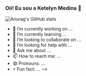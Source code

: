 ### Oii! Eu sou a Ketelyn Medina 🤗

![Anurag's GitHub stats](https://github-readme-stats.vercel.app/api?username=ketelynmm&theme=omni&show_icons=true)

- 🔭 I’m currently working on ...
- 🌱 I’m currently learning ...
- 👯 I’m looking to collaborate on ...
- 🤔 I’m looking for help with ...
- 💬 Ask me about ...
- 📫 How to reach me: ...
- 😄 Pronouns: ...
- ⚡ Fun fact: ...
-->
